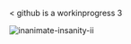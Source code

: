 
 < github is a workinprogress 3



![inanimate-insanity-ii](https://github.com/user-attachments/assets/7a991d1d-fa45-44d0-b469-27cd88ffa162)
